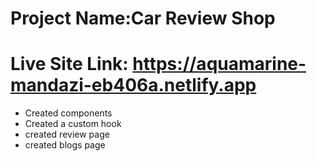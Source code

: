 # Project Name:Car Review Shop
# Live Site Link: https://aquamarine-mandazi-eb406a.netlify.app
- Created components 
- Created a custom hook
- created review page
- created blogs page